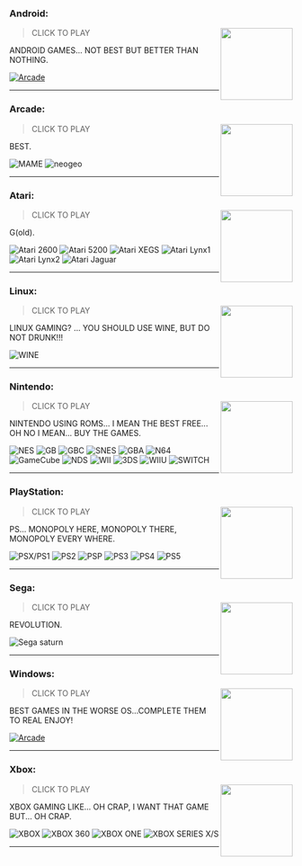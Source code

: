 ### Android:
[<img 
  src="https://img.icons8.com/color/128/android-os.png"
  width="128"
  align="right"
/>](./Android)
> CLICK TO PLAY

ANDROID GAMES... NOT BEST BUT BETTER THAN NOTHING.

[![Arcade](https://img.shields.io/badge/Arcade-gold)](./Android/#Arcade)

- - -
### Arcade:
[<img 
  src="https://img.icons8.com/external-flaticons-flat-flat-icons/128/external-arcade-devices-flaticons-flat-flat-icons.png"
  width="128"
  align="right"
/>](./More/Arcade)
> CLICK TO PLAY

BEST.

![MAME](https://img.shields.io/badge/MAME-purple)
![neogeo](https://img.shields.io/badge/neogeo-gold)

- - -
### Atari:
[<img 
  src="https://img.icons8.com/color/128/atari-2600.png"
  width="128"
  align="right"
/>](./More/Atari)
> CLICK TO PLAY

G(old).

![Atari 2600](https://img.shields.io/badge/Atari_2600-gold)
![Atari 5200](https://img.shields.io/badge/Atari_5200-gold)
![Atari XEGS](https://img.shields.io/badge/Atari_XEGS-gold)
![Atari Lynx1](https://img.shields.io/badge/Atari_Lynx1-gold)
![Atari Lynx2](https://img.shields.io/badge/Atari_Lynx2-gold)
![Atari Jaguar](https://img.shields.io/badge/Atari_Jaguar-gold)

- - -
### Linux:
[<img 
  src="https://img.icons8.com/color/128/linux.png"
  width="128"
  align="right"
/>](./Linux)
> CLICK TO PLAY

LINUX GAMING?
... YOU SHOULD USE WINE, BUT DO NOT DRUNK!!!

![WINE](https://img.shields.io/badge/WINE-purple)

- - -
### Nintendo:
[<img 
  src="https://img.icons8.com/color/128/nintendo.png"
  width="128"
  align="right"
/>](./Nintendo)
> CLICK TO PLAY

NINTENDO USING ROMS... I MEAN THE BEST FREE... OH NO I MEAN... BUY THE GAMES.

![NES](https://img.shields.io/badge/NES-gold)
![GB](https://img.shields.io/badge/GB-gold)
![GBC](https://img.shields.io/badge/GBC-gold)
![SNES](https://img.shields.io/badge/SNES-gold)
![GBA](https://img.shields.io/badge/GBA-gold)
![N64](https://img.shields.io/badge/N64-gold)
![GameCube](https://img.shields.io/badge/GameCube-gold)
![NDS](https://img.shields.io/badge/NDS-gold)
![WII](https://img.shields.io/badge/WII-gold)
![3DS](https://img.shields.io/badge/3DS-gold)
![WIIU](https://img.shields.io/badge/WIIU-gold)
![SWITCH](https://img.shields.io/badge/SWITCH-gold)

- - -
### PlayStation:
[<img 
  src="https://img.icons8.com/color/128/play-station.png"
  width="128"
  align="right"
/>](./PlayStation)
> CLICK TO PLAY

PS... MONOPOLY HERE, MONOPOLY THERE, MONOPOLY EVERY WHERE.

![PSX/PS1](https://img.shields.io/badge/PSX%2fPS1-gold)
![PS2](https://img.shields.io/badge/PS2-gold)
![PSP](https://img.shields.io/badge/PSP-gold)
![PS3](https://img.shields.io/badge/PS3-gold)
![PS4](https://img.shields.io/badge/PS4-gold)
![PS5](https://img.shields.io/badge/PS5-gold)

- - -
### Sega:
[<img 
  src="https://img.icons8.com/external-tal-revivo-color-tal-revivo/128/external-sega-a-japanese-multinational-video-game-developer-and-publisher-company-logo-color-tal-revivo.png"
  width="128"
  align="right"
/>](./More/Sega)
> CLICK TO PLAY

REVOLUTION.

![Sega saturn](https://img.shields.io/badge/Sega_saturn-gold)

- - -
### Windows:
[<img 
  src="https://img.icons8.com/color/128/windows-11.png"
  width="128"
  align="right"
/>](./Windows)
> CLICK TO PLAY

BEST GAMES IN THE WORSE OS...COMPLETE THEM TO REAL ENJOY!

[![Arcade](https://img.shields.io/badge/Arcade-gold)](./Windows/#Arcade)

- - -
### Xbox:
[<img 
  src="https://img.icons8.com/color/128/xbox.png"
  width="128"
  align="right"
/>](./Xbox)
> CLICK TO PLAY

XBOX GAMING LIKE... OH CRAP, I WANT THAT GAME BUT... OH CRAP.

![XBOX](https://img.shields.io/badge/XBOX-gold)
![XBOX 360](https://img.shields.io/badge/XBOX_360-gold)
![XBOX ONE](https://img.shields.io/badge/XBOX_ONE-gold)
![XBOX SERIES X/S](https://img.shields.io/badge/XBOX_SERIEES_X%2fS-gold)

- - -
